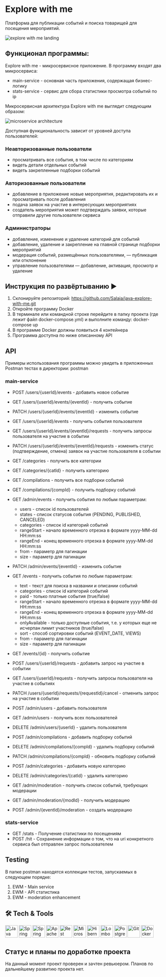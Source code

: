 # Explore with me
Платформа для публикации событий и поиска товарищей для посещения мероприятий.

<div>
      <img src="assets/landing.png" title="EWM landing" alt="explore with me landing"/>
</div>


## Функционал программы:

Explore with me - микросервисное приложение. В программу входят два микросервиса:
* main-service - основная часть приложения, содержащая бизнес-логику
* stats-service - сервис для сбора статистики просмотра событий по ip

Микросервисная архитектура Explore with me выглядит следующим образом:

<div>
      <img src="assets/micro-services architecture.png" title="microservice architecture" alt="microservice architecture"/>
</div>

Доступная функциональность зависит от уровней доступа пользователей:

### Неавторизованные пользователи
* просматривать все события, в том числе по категориям
* видеть детали отдельных событий
* видеть закрепленные подборки событий 

### Авторизованные пользователи
* добавление в приложение новые мероприятия, редактировать их и просматривать после добавления
* подача заявок на участие в интересующих мероприятиях
* создатель мероприятия может подтверждать заявки, которые отправили другие пользователи сервиса

### Администраторы
* добавление, изменение и удаление категорий для событий
* добавление, удаление и закрепление на главной странице подборки мероприятий
* модерация событий, размещённых пользователями, — публикация или отклонение
* управление пользователями — добавление, активация, просмотр и удаление

## Инструкция по развёртыванию ▶️

1) Склонируйте репозиторий: 
   https://github.com/Salaia/java-explore-with-me.git
2) Откройте программу Docker
3) В терминале или командной строке перейдите в папку проекта (где лежит файл docker-compose.yml) и выполните команду: docker-compose up
4) В программе Docker должны появиться 4 контейнера
5) Программа доступна по ниже описанному API

## API

Примеры использования программы можно увидеть в приложенных Postman тестах в директории: postman

### main-service

* POST /users/{userId}/events - добавить новое событие
* GET /users/{userId}/events/{eventId} - получить событие
* PATCH /users/{userId}/events/{eventId} - изменить событие
* GET /users/{userId}/events - получить события пользователя
* GET /users/{userId}/events/{eventId}/requests - получить запросы пользователя на участие в событии
* PATCH /users/{userId}/events/{eventId}/requests - изменить статус (подтверждение, отмена) заявок на участие пользователя в событии

* GET /categories - получить все категории
* GET /categories/{catId} - получить категорию

* GET /compilations - получить все подборки событий
* GET /compilations/{compId} - получить подборку событий

* GET /admin/events - получить события по любым параметрам:
  * users - список id пользователей
  * states - список статусов события (PENDING, PUBLISHED, CANCELED)
  * categories - список id категорий событий
  * rangeStart - начало временного отрезка в формате yyyy-MM-dd HH:mm:ss
  * rangeEnd - конец временного отрезка в формате yyyy-MM-dd HH:mm:ss
  * from - параметр для пагинации
  * size - параметр для пагинации
* PATCH /admin/events/{eventId} - изменить событие

* GET /events - получить события по любым параметрам:
  * text - текст для поиска в названии и описании событий
  * categories - список id категорий событий
  * paid - только платные события (true/false)
  * rangeStart - начало временного отрезка в формате yyyy-MM-dd HH:mm:ss
  * rangeEnd - конец временного отрезка в формате yyyy-MM-dd HH:mm:ss
  * onlyAvailable - только доступные события, т.е. у которых еще не исчерпан лимит участников (true/false)
  * sort - способ сортировки событий (EVENT_DATE, VIEWS)
  * from - параметр для пагинации
  * size - параметр для пагинации
* GET /events/{id} - получить событие

* POST /users/{userId}/requests - добавить запрос на участие в событии
* GET /users/{userId}/requests - получить запросы пользователя на участие в событиях
* PATCH /users/{userId}/requests/{requestId}/cancel - отменить запрос на участие в событии

* POST /admin/users - добавить пользователя
* GET /admin/users - получить всех пользователей
* DELETE /admin/users/{userId} - удалить пользователя
* POST /admin/compilations - добавить подборку событий
* DELETE /admin/compilations/{compId} - удалить подборку событий
* PATCH /admin/compilations/{compId} - обновить подборку событий
* POST /admin/categories - добавить новую категорию
* DELETE /admin/categories/{catId} - удалить категорию
* GET /admin/moderation - получить список событий, требующих модерации
* GET /admin/moderation/{modId} - получить модерацию
* POST /admin/{eventId}/moderation - создать модерацию

### stats-service

* GET /stats - Получение статистики по посещениям
* POST /hit - Сохранение информации о том, что на uri конкретного сервиса был отправлен запрос пользователем

## Testing

В папке postman находятся коллекции тестов, запускаемых в следующем порядке:
1. EWM - Main service
2. EWM - API статистика
3. EWM - moderation enhancement

## 🛠 Tech & Tools

<div>
      <img src="https://github.com/Salaia/icons/blob/main/green/Java.png?raw=true" title="Java" alt="Java" height="40"/>
      <img src="https://github.com/Salaia/icons/blob/main/green/SPRING%20boot.png?raw=true" title="Spring Boot" alt="Spring Boot" height="40"/>
      <img src="https://github.com/Salaia/icons/blob/main/green/SPRING%20MVC.png?raw=true" title="Spring MVC" alt="Spring MVC" height="40"/>
      <img src="https://github.com/Salaia/icons/blob/main/green/Maven.png?raw=true" title="Apache Maven" alt="Apache Maven" height="40"/>
      <img src="https://github.com/Salaia/icons/blob/main/green/Rest%20API.png?raw=true" title="Rest API" alt="Rest API" height="40"/>
      <img src="https://github.com/Salaia/icons/blob/main/green/Microservice.png?raw=true" title="Microservice" alt="Microservice" height="40"/>
      <img src="https://github.com/Salaia/icons/blob/main/green/Hibernate.png?raw=true" title="Hibernate" alt="Hibernate" height="40"/>
      <img src="https://github.com/Salaia/icons/blob/main/green/Lombok.png?raw=true" title="Lombok" alt="Lombok" height="40"/>
<img src="https://github.com/Salaia/icons/blob/main/green/PostgreSQL.png?raw=true" alt="PostgreSQL" height="40"/>
<img src="https://github.com/Salaia/icons/blob/main/green/Postman.png?raw=true" title="Postman" alt="Git" height="40"/>
<img src="https://github.com/Salaia/icons/blob/main/green/Docker.png?raw=true" title="Docker" alt="Docker" height="40"/>
</div>

## Статус и планы по доработке проекта

На данный момент проект проверен и зачтен ревьюером. Планов по дальнейшему развитию проекта нет.
